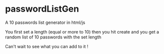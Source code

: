 # passwordListGen
A 10 passwords list generator in html/js

You first set a length (equal or more to 10)
then you hit create and you get a random list of 10 passwords with the set length


Can't wait to see what you can add to it !
